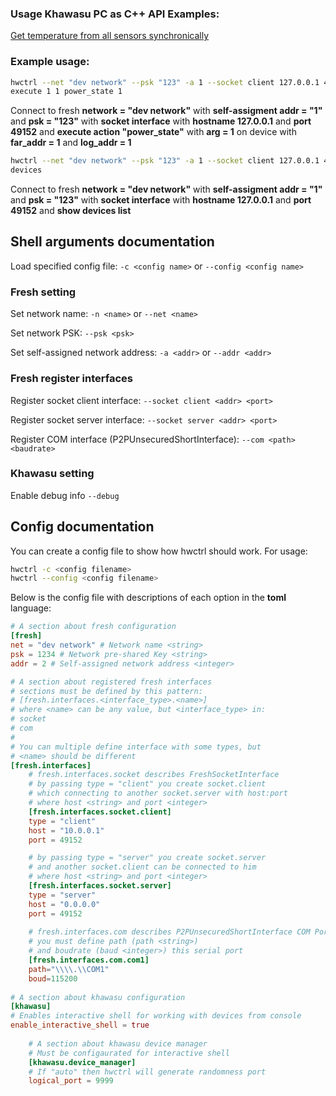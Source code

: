 ### Usage Khawasu PC as C++ API Examples:
[Get temperature from all sensors synchronically](https://gist.github.com/ameharoo/15fade75188c1c116265e1ff46cd265c)
### Example usage:
```bash 
hwctrl --net "dev network" --psk "123" -a 1 --socket client 127.0.0.1 49152 \
execute 1 1 power_state 1
```
Connect to fresh **network = "dev network"** 
with **self-assigment addr = "1"** and **psk = "123"**
with **socket interface** with **hostname 127.0.0.1** and **port 49152**
and **execute action "power_state"** 
with **arg = 1** on device 
with **far_addr = 1** and **log_addr = 1** 

```bash 
hwctrl --net "dev network" --psk "123" -a 1 --socket client 127.0.0.1 49152 \
devices
```
Connect to fresh **network = "dev network"**
with **self-assigment addr = "1"** and **psk = "123"**
with **socket interface** with **hostname 127.0.0.1** and **port 49152**
and **show devices list**


## Shell arguments documentation
Load specified config file: 
`-c <config name>` or `--config <config name>` 

### Fresh setting
Set network name:
`-n <name>` or `--net <name>`

Set network PSK:
`--psk <psk>` 

Set self-assigned network address:
`-a <addr>` or `--addr <addr>`  

### Fresh register interfaces
Register socket client interface:
`--socket client <addr> <port>`

Register socket server interface:
`--socket server <addr> <port>`

Register COM interface (P2PUnsecuredShortInterface):
`--com <path> <baudrate>`

### Khawasu setting
Enable debug info
`--debug`

## Config documentation
You can create a config file to show how hwctrl should work.
For usage:
```bash
hwctrl -c <config filename>
hwctrl --config <config filename>
```

Below is the config file with descriptions of each option in the **toml** language:

```toml
# A section about fresh configuration
[fresh]
net = "dev network" # Network name <string>
psk = 1234 # Network pre-shared Key <string>
addr = 2 # Self-assigned network address <integer>

# A section about registered fresh interfaces
# sections must be defined by this pattern:
# [fresh.interfaces.<interface_type>.<name>]
# where <name> can be any value, but <interface_type> in:
# socket
# com
#
# You can multiple define interface with some types, but 
# <name> should be different
[fresh.interfaces]
    # fresh.interfaces.socket describes FreshSocketInterface
    # by passing type = "client" you create socket.client
    # which connecting to another socket.server with host:port
    # where host <string> and port <integer>
    [fresh.interfaces.socket.client]
    type = "client"
    host = "10.0.0.1"
    port = 49152

    # by passing type = "server" you create socket.server
    # and another socket.client can be connected to him
    # where host <string> and port <integer>
    [fresh.interfaces.socket.server]
    type = "server"
    host = "0.0.0.0"
    port = 49152
    
    # fresh.interfaces.com describes P2PUnsecuredShortInterface COM Port
    # you must define path (path <string>) 
    # and boudrate (baud <integer>) this serial port
    [fresh.interfaces.com.com1]
    path="\\\\.\\COM1"
    boud=115200
    
# A section about khawasu configuration
[khawasu]
# Enables interactive shell for working with devices from console
enable_interactive_shell = true 
    
    # A section about khawasu device manager
    # Must be configaurated for interactive shell
    [khawasu.device_manager]
    # If "auto" then hwctrl will generate randomness port
    logical_port = 9999
```
